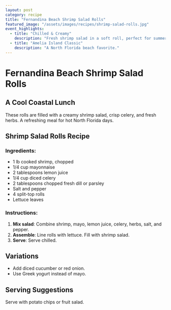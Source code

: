 ```yaml
---
layout: post
category: recipe
title: "Fernandina Beach Shrimp Salad Rolls"
featured_image: "/assets/images/recipes/shrimp-salad-rolls.jpg"
event_highlights:
  - title: "Chilled & Creamy"
    description: "Fresh shrimp salad in a soft roll, perfect for summer."
  - title: "Amelia Island Classic"
    description: "A North Florida beach favorite."
---
```


# Fernandina Beach Shrimp Salad Rolls

## A Cool Coastal Lunch

These rolls are filled with a creamy shrimp salad, crisp celery, and fresh herbs. A refreshing meal for hot North Florida days.

## Shrimp Salad Rolls Recipe

### Ingredients:
- 1 lb cooked shrimp, chopped
- 1/4 cup mayonnaise
- 2 tablespoons lemon juice
- 1/4 cup diced celery
- 2 tablespoons chopped fresh dill or parsley
- Salt and pepper
- 4 split-top rolls
- Lettuce leaves

### Instructions:

1. **Mix salad**: Combine shrimp, mayo, lemon juice, celery, herbs, salt, and pepper.
2. **Assemble**: Line rolls with lettuce. Fill with shrimp salad.
3. **Serve**: Serve chilled.

## Variations
- Add diced cucumber or red onion.
- Use Greek yogurt instead of mayo.

## Serving Suggestions
Serve with potato chips or fruit salad.
